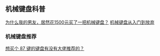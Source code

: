 ## 机械键盘科普
[为什么我的男友，居然花1500元买了一把机械键盘？](https://zhuanlan.zhihu.com/p/53666571)
[机械键盘从入门到放弃](https://zhuanlan.zhihu.com/p/22526311)
### 机械键盘推荐
[想买个 87 键的键盘有没有大佬推荐的？](https://www.zhihu.com/question/317503537/answer/632914247)
